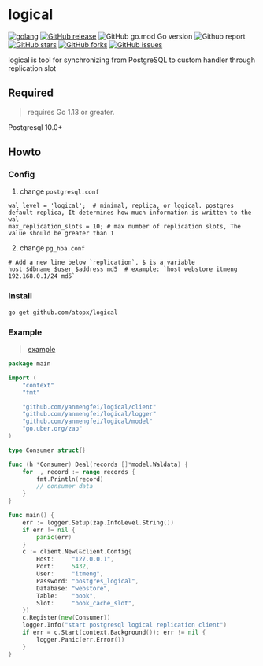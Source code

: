 # logical

[![golang](https://img.shields.io/badge/Language-Go-green.svg?style=flat)](https://golang.org)
[![GitHub release](https://img.shields.io/github/release/atopx/logical.svg)](https://github.com/atopx/logical/releases)
![GitHub go.mod Go version](https://img.shields.io/github/go-mod/go-version/atopx/logical)
![Github report](https://img.shields.io/badge/go%20report-A%2B-green)
[![GitHub stars](https://img.shields.io/github/stars/atopx/logical)](https://github.com/atopx/logical/stargazers)
[![GitHub forks](https://img.shields.io/github/forks/atopx/logical)](https://github.com/atopx/logical/network)
[![GitHub issues](https://img.shields.io/github/issues/atopx/logical)](https://github.com/atopx/logical/issues)

logical is tool for synchronizing from PostgreSQL to custom handler through replication slot

## Required
> requires Go 1.13 or greater.

Postgresql 10.0+

## Howto

### Config

1. change `postgresql.conf`

```
wal_level = 'logical';  # minimal, replica, or logical. postgres default replica, It determines how much information is written to the wal
max_replication_slots = 10; # max number of replication slots, The value should be greater than 1
```

2. change `pg_hba.conf`

```
# Add a new line below `replication`, $ is a variable
host $dbname $user $address md5  # example: `host webstore itmeng 192.168.0.1/24 md5`
```

### Install

```shell
go get github.com/atopx/logical
```

### Example
> [example](./example.go)
```go
package main

import (
	"context"
	"fmt"

	"github.com/yanmengfei/logical/client"
	"github.com/yanmengfei/logical/logger"
	"github.com/yanmengfei/logical/model"
	"go.uber.org/zap"
)

type Consumer struct{}

func (h *Consumer) Deal(records []*model.Waldata) {
	for _, record := range records {
		fmt.Println(record)
		// consumer data
	}
}

func main() {
	err := logger.Setup(zap.InfoLevel.String())
	if err != nil {
		panic(err)
	}
	c := client.New(&client.Config{
		Host:     "127.0.0.1",
		Port:     5432,
		User:     "itmeng",
		Password: "postgres_logical",
		Database: "webstore",
		Table:    "book",
		Slot:     "book_cache_slot",
	})
	c.Register(new(Consumer))
	logger.Info("start postgresql logical replication client")
	if err = c.Start(context.Background()); err != nil {
		logger.Panic(err.Error())
	}
}
```
